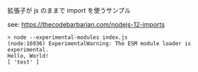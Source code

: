 拡張子が js のままで import を使うサンプル

see: https://thecodebarbarian.com/nodejs-12-imports

```
> node --experimental-modules index.js
(node:16936) ExperimentalWarning: The ESM module loader is experimental.
Hello, World!
[ 'test' ]
```